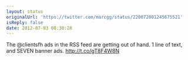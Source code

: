 ```yaml
---
layout: status
originalUrl: 'https://twitter.com/marcgg/status/220072001245675521'
isReply: false
date: 2012-07-03 08:30:28
---
```


The @clientsfh ads in the RSS feed are getting out of hand. 1 line of text, and SEVEN banner ads. http://t.co/gT8F4W8N
